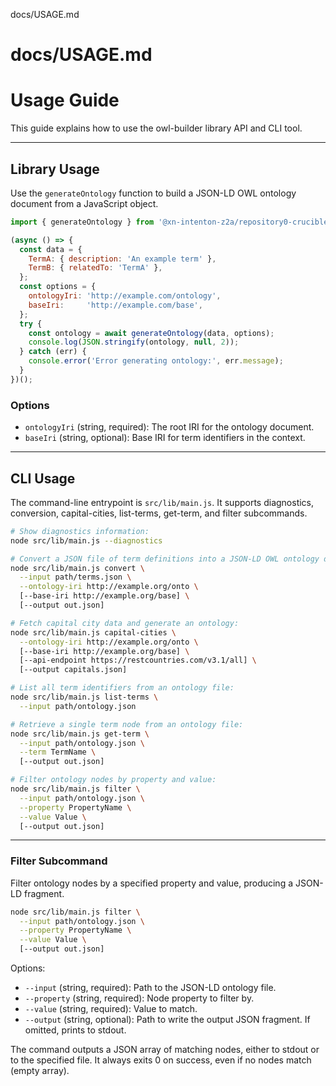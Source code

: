 docs/USAGE.md
# docs/USAGE.md
# Usage Guide

This guide explains how to use the owl-builder library API and CLI tool.

---

## Library Usage

Use the `generateOntology` function to build a JSON-LD OWL ontology document from a JavaScript object.

```js
import { generateOntology } from '@xn-intenton-z2a/repository0-crucible';

(async () => {
  const data = {
    TermA: { description: 'An example term' },
    TermB: { relatedTo: 'TermA' },
  };
  const options = {
    ontologyIri: 'http://example.com/ontology',
    baseIri:     'http://example.com/base',
  };
  try {
    const ontology = await generateOntology(data, options);
    console.log(JSON.stringify(ontology, null, 2));
  } catch (err) {
    console.error('Error generating ontology:', err.message);
  }
})();
```

### Options

- `ontologyIri` (string, required): The root IRI for the ontology document.
- `baseIri` (string, optional): Base IRI for term identifiers in the context.

---

## CLI Usage

The command-line entrypoint is `src/lib/main.js`. It supports diagnostics, conversion, capital-cities, list-terms, get-term, and filter subcommands.

```bash
# Show diagnostics information:
node src/lib/main.js --diagnostics

# Convert a JSON file of term definitions into a JSON-LD OWL ontology document:
node src/lib/main.js convert \
  --input path/terms.json \
  --ontology-iri http://example.org/onto \
  [--base-iri http://example.org/base] \
  [--output out.json]

# Fetch capital city data and generate an ontology:
node src/lib/main.js capital-cities \
  --ontology-iri http://example.org/onto \
  [--base-iri http://example.org/base] \
  [--api-endpoint https://restcountries.com/v3.1/all] \
  [--output capitals.json]

# List all term identifiers from an ontology file:
node src/lib/main.js list-terms \
  --input path/ontology.json

# Retrieve a single term node from an ontology file:
node src/lib/main.js get-term \
  --input path/ontology.json \
  --term TermName \
  [--output out.json]

# Filter ontology nodes by property and value:
node src/lib/main.js filter \
  --input path/ontology.json \
  --property PropertyName \
  --value Value \
  [--output out.json]
```

---

### Filter Subcommand

Filter ontology nodes by a specified property and value, producing a JSON-LD fragment.

```bash
node src/lib/main.js filter \
  --input path/ontology.json \
  --property PropertyName \
  --value Value \
  [--output out.json]
```

Options:

- `--input` (string, required): Path to the JSON-LD ontology file.
- `--property` (string, required): Node property to filter by.
- `--value` (string, required): Value to match.
- `--output` (string, optional): Path to write the output JSON fragment. If omitted, prints to stdout.

The command outputs a JSON array of matching nodes, either to stdout or to the specified file. It always exits 0 on success, even if no nodes match (empty array).